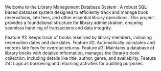 Welcome to the Library Management Database System :
A robust SQL-based database system designed to efficiently track and manage book reservations, late fees, and other essential library operations. This project provides a foundational structure for library administration, ensuring seamless handling of transactions and data integrity.

Feature #1: Keeps track of books reserved by library members, including reservation dates and due dates. Feature #2: Automatically calculates and records late fees for overdue returns. Feature #3: Maintains a database of library books with detailed information, manages the library’s book collection, including details like title, author, genre, and availability. Feature #4: Logs all borrowing and returning activities for auditing purposes.
